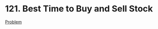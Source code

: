 # 121. Best Time to Buy and Sell Stock

[Problem](https://leetcode.com/problems/best-time-to-buy-and-sell-stock/)
